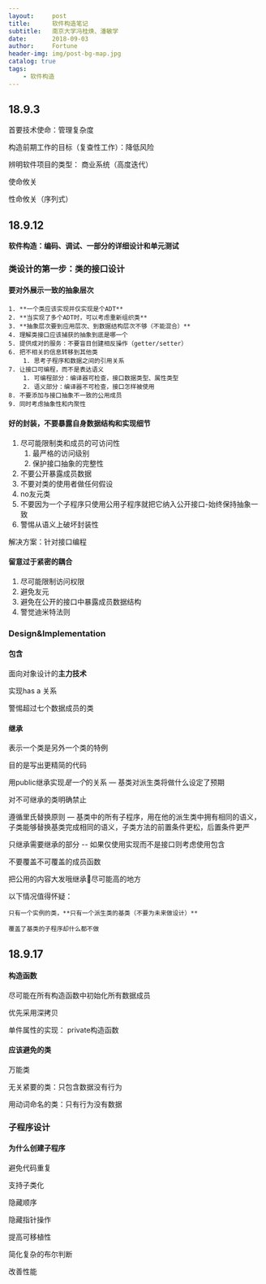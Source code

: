 ```yaml
---
layout:     post   				   
title:      软件构造笔记 				
subtitle:   南京大学冯桂焕、潘敏学
date:       2018-09-03				
author:     Fortune					
header-img: img/post-bg-map.jpg 	
catalog: true 					
tags:								
    - 软件构造
---
```


## 18.9.3

首要技术使命：管理复杂度

构造前期工作的目标（复查性工作）：降低风险

辨明软件项目的类型：
商业系统（高度迭代）

使命攸关

性命攸关（序列式）

## 18.9.12

**软件构造：编码、调试、一部分的详细设计和单元测试**

### 类设计的第一步：类的接口设计

#### 要对外展示一致的抽象层次

 	1. **一个类应该实现并仅实现是个ADT**
 	2. **当实现了多个ADT时，可以考虑重新组织类**
 	3. **抽象层次要到应用层次、到数据结构层次不够（不能混合）**
 	4. 理解类接口应该捕获的抽象到底是哪一个
 	5. 提供成对的服务：不要盲目创建相反操作（getter/setter）
 	6. 把不相关的信息转移到其他类
      	1. 思考子程序和数据之间的引用关系
 	7. 让接口可编程，而不是表达语义
      	1. 可编程部分：编译器可检查，接口数据类型、属性类型
      	2. 语义部分：编译器不可检查，接口怎样被使用
	8. 不要添加与接口抽象不一致的公用成员
	9. 同时考虑抽象性和内聚性

#### 好的封装，不要暴露自身数据结构和实现细节

1. 尽可能限制类和成员的可访问性
   1. 最严格的访问级别
   2. 保护接口抽象的完整性
2. 不要公开暴露成员数据
3. 不要对类的使用者做任何假设
4. no友元类
5. 不要因为一个子程序只使用公用子程序就把它纳入公开接口-始终保持抽象一致
6. 警惕从语义上破坏封装性

解决方案：针对接口编程

#### 留意过于紧密的耦合

1. 尽可能限制访问权限
2. 避免友元
3. 避免在公开的接口中暴露成员数据结构
4. 警觉迪米特法则

### Design&Implementation

#### 包含

面向对象设计的**主力技术**

实现has a 关系

警惕超过七个数据成员的类

#### 继承

表示一个类是另外一个类的特例

目的是写出更精简的代码

用public继承实现*是一个*的关系 — 基类对派生类将做什么设定了预期

对不可继承的类明确禁止

遵循里氏替换原则 — 基类中的所有子程序，用在他的派生类中拥有相同的语义，子类能够替换基类完成相同的语义，子类方法的前置条件更松，后置条件更严

只继承需要继承的部分 -- 如果仅使用实现而不是接口则考虑使用包含

不要覆盖不可覆盖的成员函数

把公用的内容大发哦继承🌲尽可能高的地方

以下情况值得怀疑：

	只有一个实例的类，**只有一个派生类的基类（不要为未来做设计）**

	覆盖了基类的子程序却什么都不做



## 18.9.17

#### 构造函数

尽可能在所有构造函数中初始化所有数据成员

优先采用深拷贝

单件属性的实现： private构造函数

#### 应该避免的类

万能类

无关紧要的类：只包含数据没有行为

用动词命名的类：只有行为没有数据



### 子程序设计

#### 为什么创建子程序

避免代码重复

支持子类化

隐藏顺序

隐藏指针操作

提高可移植性

简化复杂的布尔判断

改善性能
